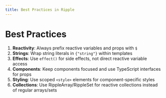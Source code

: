 ```yaml
---
title: Best Practices in Ripple
---
```


# Best Practices

1. **Reactivity**: Always prefix reactive variables and props with `$`
2. **Strings**: Wrap string literals in `{"string"}` within templates
3. **Effects**: Use `effect()` for side effects, not direct reactive variable access
4. **Components**: Keep components focused and use TypeScript interfaces for props
5. **Styling**: Use scoped `<style>` elements for component-specific styles
6. **Collections**: Use RippleArray/RippleSet for reactive collections instead of regular arrays/sets
